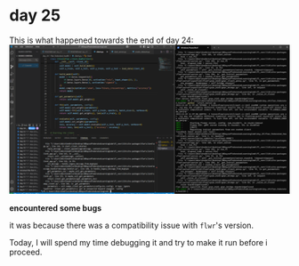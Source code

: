 # day 25

This is what happened towards the end of day 24:
![output](image.png)

**encountered some bugs**

it was because there was a compatibility issue with `flwr`'s version.

Today, I will spend my time debugging it and try to make it run before i proceed.